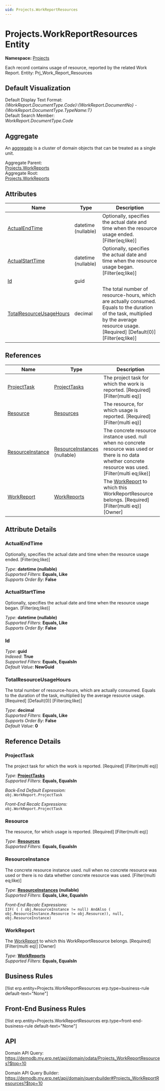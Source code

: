 ```yaml
---
uid: Projects.WorkReportResources
---
```

# Projects.WorkReportResources Entity

**Namespace:** [Projects](Projects.md)  

Each record contains usage of resource, reported by the related Work Report. Entity: Prj_Work_Report_Resources

## Default Visualization
Default Display Text Format:  
_{WorkReport.DocumentType.Code}:{WorkReport.DocumentNo} - {WorkReport.DocumentType.TypeName:T}_  
Default Search Member:  
_WorkReport.DocumentType.Code_  

## Aggregate
An [aggregate](https://docs.erp.net/tech/advanced/concepts/aggregates.html) is a cluster of domain objects that can be treated as a single unit.  

Aggregate Parent:  
[Projects.WorkReports](Projects.WorkReports.md)  
Aggregate Root:  
[Projects.WorkReports](Projects.WorkReports.md)  

## Attributes

| Name | Type | Description |
| ---- | ---- | --- |
| [ActualEndTime](Projects.WorkReportResources.md#actualendtime) | datetime (nullable) | Optionally, specifies the actual date and time when the resource usage ended. [Filter(eq;like)] 
| [ActualStartTime](Projects.WorkReportResources.md#actualstarttime) | datetime (nullable) | Optionally, specifies the actual date and time when the resource usage began. [Filter(eq;like)] 
| [Id](Projects.WorkReportResources.md#id) | guid |  
| [TotalResourceUsageHours](Projects.WorkReportResources.md#totalresourceusagehours) | decimal | The total number of resource-hours, which are actually consumed. Equals to the duration of the task, multiplied by the average resource usage. [Required] [Default(0)] [Filter(eq;like)] 

## References

| Name | Type | Description |
| ---- | ---- | --- |
| [ProjectTask](Projects.WorkReportResources.md#projecttask) | [ProjectTasks](Projects.ProjectTasks.md) | The project task for which the work is reported. [Required] [Filter(multi eq)] |
| [Resource](Projects.WorkReportResources.md#resource) | [Resources](General.Resources.Resources.md) | The resource, for which usage is reported. [Required] [Filter(multi eq)] |
| [ResourceInstance](Projects.WorkReportResources.md#resourceinstance) | [ResourceInstances](General.Resources.ResourceInstances.md) (nullable) | The concrete resource instance used. null when no concrete resource was used or there is no data whether concrete resource was used. [Filter(multi eq;like)] |
| [WorkReport](Projects.WorkReportResources.md#workreport) | [WorkReports](Projects.WorkReports.md) | The [WorkReport](Projects.WorkReportResources.md#workreport) to which this WorkReportResource belongs. [Required] [Filter(multi eq)] [Owner] |


## Attribute Details

### ActualEndTime

Optionally, specifies the actual date and time when the resource usage ended. [Filter(eq;like)]

_Type_: **datetime (nullable)**  
_Supported Filters_: **Equals, Like**  
_Supports Order By_: **False**  

### ActualStartTime

Optionally, specifies the actual date and time when the resource usage began. [Filter(eq;like)]

_Type_: **datetime (nullable)**  
_Supported Filters_: **Equals, Like**  
_Supports Order By_: **False**  

### Id

_Type_: **guid**  
_Indexed_: **True**  
_Supported Filters_: **Equals, EqualsIn**  
_Default Value_: **NewGuid**  

### TotalResourceUsageHours

The total number of resource-hours, which are actually consumed. Equals to the duration of the task, multiplied by the average resource usage. [Required] [Default(0)] [Filter(eq;like)]

_Type_: **decimal**  
_Supported Filters_: **Equals, Like**  
_Supports Order By_: **False**  
_Default Value_: **0**  


## Reference Details

### ProjectTask

The project task for which the work is reported. [Required] [Filter(multi eq)]

_Type_: **[ProjectTasks](Projects.ProjectTasks.md)**  
_Supported Filters_: **Equals, EqualsIn**  

_Back-End Default Expression:_  
`obj.WorkReport.ProjectTask`

_Front-End Recalc Expressions:_  
`obj.WorkReport.ProjectTask`
### Resource

The resource, for which usage is reported. [Required] [Filter(multi eq)]

_Type_: **[Resources](General.Resources.Resources.md)**  
_Supported Filters_: **Equals, EqualsIn**  

### ResourceInstance

The concrete resource instance used. null when no concrete resource was used or there is no data whether concrete resource was used. [Filter(multi eq;like)]

_Type_: **[ResourceInstances](General.Resources.ResourceInstances.md) (nullable)**  
_Supported Filters_: **Equals, Like, EqualsIn**  

_Front-End Recalc Expressions:_  
`IIF( ( ( obj.ResourceInstance != null) AndAlso ( obj.ResourceInstance.Resource != obj.Resource)), null, obj.ResourceInstance)`
### WorkReport

The [WorkReport](Projects.WorkReportResources.md#workreport) to which this WorkReportResource belongs. [Required] [Filter(multi eq)] [Owner]

_Type_: **[WorkReports](Projects.WorkReports.md)**  
_Supported Filters_: **Equals, EqualsIn**  



## Business Rules

[!list erp.entity=Projects.WorkReportResources erp.type=business-rule default-text="None"]

## Front-End Business Rules

[!list erp.entity=Projects.WorkReportResources erp.type=front-end-business-rule default-text="None"]

## API

Domain API Query:
<https://demodb.my.erp.net/api/domain/odata/Projects_WorkReportResources?$top=10>

Domain API Query Builder:
<https://demodb.my.erp.net/api/domain/querybuilder#Projects_WorkReportResources?$top=10>

